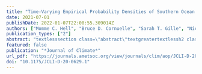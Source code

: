 ```yaml
---
title: "Time-Varying Empirical Probability Densities of Southern Ocean Surface Winds: Linking the Leading Mode to SAM and Quantifying Wind Product Differences"
date: 2021-07-01
publishDate: 2022-01-07T22:00:55.309014Z
authors: ["Momme C. Hell", "Bruce D. Cornuelle", "Sarah T. Gille", "Nicholas J. Lutsko"]
publication_types: ["2"]
abstract: "textlesssection class=\"abstract\"textgreatertextlessh2 class=\"abstractTitle text-title my-1\" id=\"d81652276e122\"textgreaterAbstracttextless/h2textgreatertextlessptextgreaterSouthern Ocean (SO) surface winds are essential for ventilating the upper ocean by bringing heat and CO$_textrm2$ to the ocean interior. The relationships between mixed layer ventilation, the southern annular mode (SAM), and the storm tracks remain unclear because processes can be governed by short-term wind events as well as long-term means. In this study, observed time-varying 5-day probability density functions (PDFs) of ERA5 surface winds and stresses over the SO are used in a singular value decomposition to derive a linearly independent set of empirical basis functions. The first modes of wind (72% of the total wind variance) and stress (74% of the total stress variance) are highly correlated with a standard SAM index (textlessemtextgreaterrtextless/emtextgreater = 0.82) and reflect the SAM’s role in driving cyclone intensity and, in turn, extreme westerly winds. The joint PDFs of zonal and meridional wind show that southerly and less westerly winds associated with strong mixed layer ventilation are more frequent during short and distinct negative SAM phases. The probability of these short-term events might be related to midlatitude atmospheric circulation. The second mode describes seasonal changes in the wind variance (16% of the total variance) that are uncorrelated with the first mode. The analysis produces similar results when repeated using 5-day PDFs from a suite of scatterometer products. Differences between wind product PDFs resemble the first mode of the PDFs. Together, these results show a strong correlation between surface stress PDFs and the leading modes of atmospheric variability, suggesting that empirical modes can serve as a novel pathway for understanding differences and variability of surface stress PDFs.textless/ptextgreatertextless/sectiontextgreater"
featured: false
publication: "*Journal of Climate*"
url_pdf: "https://journals.ametsoc.org/view/journals/clim/aop/JCLI-D-20-0629.1/JCLI-D-20-0629.1.xml"
doi: "10.1175/JCLI-D-20-0629.1"
---
```


